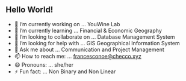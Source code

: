 ## Hello World!

- 🔭 I’m currently working on ... YouWine Lab
- 🌱 I’m currently learning ... Financial & Economic Geography
- 👯 I’m looking to collaborate on ... Database Management System
- 🤔 I’m looking for help with ... GIS Geographical Information System
- 💬 Ask me about ... Communication and Project Management
- 📫 How to reach me: ... francesconoe@checco.xyz
- 😄 Pronouns: ... she/her
- ⚡ Fun fact: ... Non Binary and Non Linear

